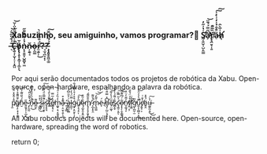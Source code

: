 ###  Xabuzinho, seu amiguinho, vamos programar?👋      S̸̛̰͔͈̬͔̺̙̼̳͐̔̍̋̓à̷̛̛̗̋̿́́̄̈̕͘̚͝ṙ̸̢̖̭͍̞̜͍̏̅̋͊͘á̷̠͒͋̉̍̒͗̀̽̇͠͠h̸̛̹̾̅̀̂ ̶͉͊́͋̎̋̀͐͘͝C̶̢̮̘̩̬̹̠͎͙̭̤̊͐̈́̈́̆̔̈̍̌̚̕͝ǫ̸̢̜̥̞̝͚̜̹͚̙̖̾̆ṅ̴̨̞͍͈͓̺̭̬̩͖̉̇̔̀̑͌̋ņ̴̯̖̘̆o̶͙̤͇͛r̴̼̘̬̹̈́͒̃̀̈̾̀͘͜?̶̘̫̘̪̖͙̣̃?̵̧̧̛̛͈̥̱͖̠͚̈́́͂̈̇͆̆͠

<br/>

Por aqui serão documentados todos os projetos de robótica da Xabu.
Open-source, open-hardware, espalhando a palavra da robótica.





p̸̫̎̾̂̐̽̈́ä̸͇̩̙͔̞͙͕̌̆͌̄̊̓̀͂ͅn̷̮̐́̆̋͂͂͐̋͝e̴͈̰̞̞̣̹̲͔̋͜ͅ ̵̡̨̛̰̰̇͛͌̑̈̋̔n̴̟̣̎̉́̓̄̏̽̾̒̚͜o̶̲̫̖͌ ̶̧̳̪͛͒̊͜s̷̺͎̓̉͗͘i̷̩͎̣̬̩̋̿̑̈́̊̽̈́̚͠ş̷̖̥̘͝͝t̴͇̎̋̓̀̄̉̒͘͝e̸͇͓̘͕͋̇̅̿m̵͚̟̩͉͙̮̬͉̤͐̓̏̓̍̈́͂̇̉͗ͅa̷̠͕̤̱̖̯̜̖͈͊̽͒ ̶̛͍͕̖̳à̶͍̻̫͕̻͗̓̋̋͆̉l̵͈͈̦̿̈́͛̒̈͠ǵ̴̡͙̤̱̙̦̗͒̊̓̊̓́̈́͋u̸͍̝͉̝̠̅̀͒͠ͅę̵̦̲͓̮͔͍̫͉̎͑͂̎m̸̢̘͓̥̗͈̞̭̆̐͂͌́ͅͅ ̷̨̲͙̥̯͗̇̄͌̚m̴̢͖͚͑̄̃̓͝͝ë̵́ͅ ̸̖͗ḑ̵̛̗̦̺̤̖̥̝͕͆̽̿̈̆̉́e̸̹̤͚̅̈́͐̓͊͝ͅs̷̻̞̬̏͑͌̉̀̀̓͗̇ḉ̴͖̠͎͈͐̃̿̏͘͠͝ͅǫ̶̨̗̹̱̹͇̥̃̇́͆̋͊̕͝n̷̥͚̘̞̓̅̆̒̈́̕f̸̫̦͔̦͒͐̈́̌̌̈́ỉ̷̧͚̓̈̚̕̕ǧ̷͕̪̼̣̫̃̕u̷̼͕͓̫̻̘͕̯͌͛̓̓̑̚͜͝r̸̡͍̥͕̔̐͑ö̷͍̭́͒̽u̶͖͈̰͔͈̔̀͘͜͜͠





All Xabu robotics projects will be documented here.
Open-source, open-hardware, spreading the word of robotics. 



return 0;
